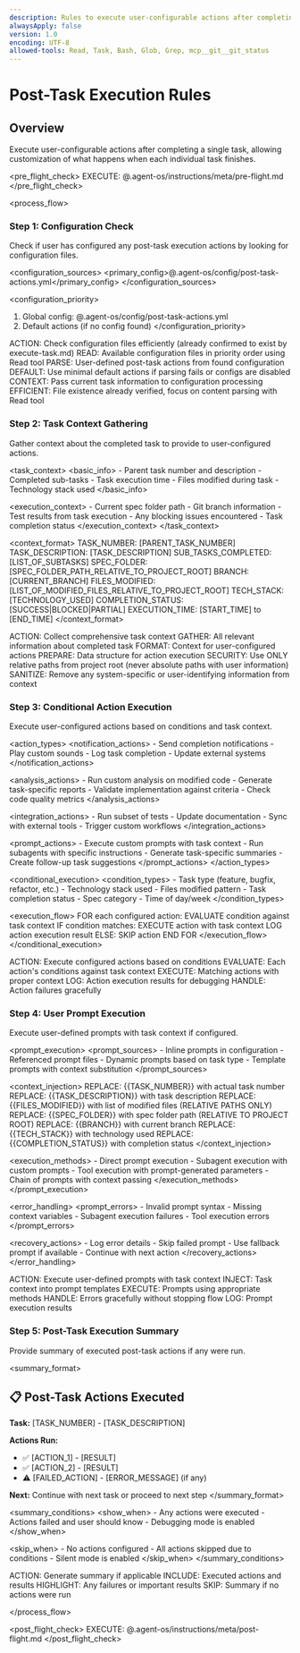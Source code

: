 ```yaml
---
description: Rules to execute user-configurable actions after completing a single task
alwaysApply: false
version: 1.0
encoding: UTF-8
allowed-tools: Read, Task, Bash, Glob, Grep, mcp__git__git_status
---
```


# Post-Task Execution Rules

## Overview

Execute user-configurable actions after completing a single task, allowing customization of what happens when each individual task finishes.

<pre_flight_check>
  EXECUTE: @.agent-os/instructions/meta/pre-flight.md
</pre_flight_check>

<process_flow>

<step number="1" name="configuration_check">

### Step 1: Configuration Check

Check if user has configured any post-task execution actions by looking for configuration files.

<configuration_sources>
  <primary_config>@.agent-os/config/post-task-actions.yml</primary_config>
</configuration_sources>

<configuration_priority>
  1. Global config: @.agent-os/config/post-task-actions.yml
  2. Default actions (if no config found)
</configuration_priority>

<instructions>
  ACTION: Check configuration files efficiently (already confirmed to exist by execute-task.md)
  READ: Available configuration files in priority order using Read tool
  PARSE: User-defined post-task actions from found configuration
  DEFAULT: Use minimal default actions if parsing fails or configs are disabled
  CONTEXT: Pass current task information to configuration processing
  EFFICIENT: File existence already verified, focus on content parsing with Read tool
</instructions>

</step>

<step number="2" name="task_context_gathering">

### Step 2: Task Context Gathering

Gather context about the completed task to provide to user-configured actions.

<task_context>
  <basic_info>
    - Parent task number and description
    - Completed sub-tasks
    - Task execution time
    - Files modified during task
    - Technology stack used
  </basic_info>
  
  <execution_context>
    - Current spec folder path
    - Git branch information
    - Test results from task execution
    - Any blocking issues encountered
    - Task completion status
  </execution_context>
</task_context>

<context_format>
  TASK_NUMBER: [PARENT_TASK_NUMBER]
  TASK_DESCRIPTION: [TASK_DESCRIPTION]
  SUB_TASKS_COMPLETED: [LIST_OF_SUBTASKS]
  SPEC_FOLDER: [SPEC_FOLDER_PATH_RELATIVE_TO_PROJECT_ROOT]
  BRANCH: [CURRENT_BRANCH]
  FILES_MODIFIED: [LIST_OF_MODIFIED_FILES_RELATIVE_TO_PROJECT_ROOT]
  TECH_STACK: [TECHNOLOGY_USED]
  COMPLETION_STATUS: [SUCCESS|BLOCKED|PARTIAL]
  EXECUTION_TIME: [START_TIME] to [END_TIME]
</context_format>

<instructions>
  ACTION: Collect comprehensive task context
  GATHER: All relevant information about completed task
  FORMAT: Context for user-configured actions
  PREPARE: Data structure for action execution
  SECURITY: Use ONLY relative paths from project root (never absolute paths with user information)
  SANITIZE: Remove any system-specific or user-identifying information from context
</instructions>

</step>

<step number="3" name="conditional_action_execution">

### Step 3: Conditional Action Execution

Execute user-configured actions based on conditions and task context.

<action_types>
  <notification_actions>
    - Send completion notifications
    - Play custom sounds
    - Log task completion
    - Update external systems
  </notification_actions>
  
  <analysis_actions>
    - Run custom analysis on modified code
    - Generate task-specific reports
    - Validate implementation against criteria
    - Check code quality metrics
  </analysis_actions>
  
  <integration_actions>
    - Run subset of tests
    - Update documentation
    - Sync with external tools
    - Trigger custom workflows
  </integration_actions>
  
  <prompt_actions>
    - Execute custom prompts with task context
    - Run subagents with specific instructions
    - Generate task-specific summaries
    - Create follow-up task suggestions
  </prompt_actions>
</action_types>

<conditional_execution>
  <condition_types>
    - Task type (feature, bugfix, refactor, etc.)
    - Technology stack used
    - Files modified pattern
    - Task completion status
    - Spec category
    - Time of day/week
  </condition_types>
  
  <execution_flow>
    FOR each configured action:
      EVALUATE condition against task context
      IF condition matches:
        EXECUTE action with task context
        LOG action execution result
      ELSE:
        SKIP action
    END FOR
  </execution_flow>
</conditional_execution>

<instructions>
  ACTION: Execute configured actions based on conditions
  EVALUATE: Each action's conditions against task context
  EXECUTE: Matching actions with proper context
  LOG: Action execution results for debugging
  HANDLE: Action failures gracefully
</instructions>

</step>

<step number="4" name="user_prompt_execution">

### Step 4: User Prompt Execution

Execute user-defined prompts with task context if configured.

<prompt_execution>
  <prompt_sources>
    - Inline prompts in configuration
    - Referenced prompt files
    - Dynamic prompts based on task type
    - Template prompts with context substitution
  </prompt_sources>
  
  <context_injection>
    REPLACE: {{TASK_NUMBER}} with actual task number
    REPLACE: {{TASK_DESCRIPTION}} with task description
    REPLACE: {{FILES_MODIFIED}} with list of modified files (RELATIVE PATHS ONLY)
    REPLACE: {{SPEC_FOLDER}} with spec folder path (RELATIVE TO PROJECT ROOT)
    REPLACE: {{BRANCH}} with current branch
    REPLACE: {{TECH_STACK}} with technology used
    REPLACE: {{COMPLETION_STATUS}} with completion status
  </context_injection>
  
  <execution_methods>
    - Direct prompt execution
    - Subagent execution with custom prompts
    - Tool execution with prompt-generated parameters
    - Chain of prompts with context passing
  </execution_methods>
</prompt_execution>

<error_handling>
  <prompt_errors>
    - Invalid prompt syntax
    - Missing context variables
    - Subagent execution failures
    - Tool execution errors
  </prompt_errors>
  
  <recovery_actions>
    - Log error details
    - Skip failed prompt
    - Use fallback prompt if available
    - Continue with next action
  </recovery_actions>
</error_handling>

<instructions>
  ACTION: Execute user-defined prompts with task context
  INJECT: Task context into prompt templates
  EXECUTE: Prompts using appropriate methods
  HANDLE: Errors gracefully without stopping flow
  LOG: Prompt execution results
</instructions>

</step>

<step number="5" name="completion_summary">

### Step 5: Post-Task Execution Summary

Provide summary of executed post-task actions if any were run.

<summary_format>
  ## 📋 Post-Task Actions Executed
  
  **Task:** [TASK_NUMBER] - [TASK_DESCRIPTION]
  
  **Actions Run:**
  - ✅ [ACTION_1] - [RESULT]
  - ✅ [ACTION_2] - [RESULT]
  - ⚠️ [FAILED_ACTION] - [ERROR_MESSAGE] (if any)
  
  **Next:** Continue with next task or proceed to next step
</summary_format>

<summary_conditions>
  <show_when>
    - Any actions were executed
    - Actions failed and user should know
    - Debugging mode is enabled
  </show_when>
  
  <skip_when>
    - No actions configured
    - All actions skipped due to conditions
    - Silent mode is enabled
  </skip_when>
</summary_conditions>

<instructions>
  ACTION: Generate summary if applicable
  INCLUDE: Executed actions and results
  HIGHLIGHT: Any failures or important results
  SKIP: Summary if no actions were run
</instructions>

</step>

</process_flow>

<post_flight_check>
  EXECUTE: @.agent-os/instructions/meta/post-flight.md
</post_flight_check>